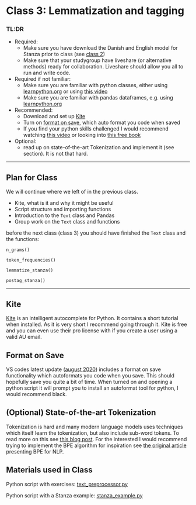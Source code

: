 # Class 3: Lemmatization and tagging


### TL:DR
 - Required:
   - Make sure you have download the Danish and English model for Stanza prior to class (see [class 2](classroom_materials/class_02/class_02.md))
   - Make sure that your studygroup have liveshare (or alternative methods) ready for collaboration. Liveshare should allow you all to run and write code.
 - Required if not familiar:
   - Make sure you are familiar with python classes, either using [learnpython.org](https://www.learnpython.org/en/Classes_and_Objects) or using [this video](https://www.youtube.com/watch?v=ZDa-Z5JzLYM)
   - Make sure you are familiar with pandas dataframes, e.g. using [learnpython.org](https://www.learnpython.org/en/Pandas_Basics)
 - Recommended: 
   - Download and set up [Kite](https://www.kite.com)
   - Turn on [format on save](https://code.visualstudio.com/updates/v1_49#_only-format-modified-text), which auto format you code when saved
   - If you find your python skills challenged I would recommend watching [this video](https://www.youtube.com/watch?v=rfscVS0vtbw) or looking into [this free book](https://automatetheboringstuff.com)
 - Optional:
   - read up on state-of-the-art Tokenization and implement it (see section). It is not that hard.

---
## Plan for Class
We will continue where we left of in the previous class.
  - Kite, what is it and why it might be useful
  - Script structure and importing functions
  - Introduction to the `Text` class and Pandas
  - Group work on the `Text` class and functions

before the next class (class 3) you should have finished the `Text` class and the functions:

`n_grams()`

`token_frequencies()`

`lemmatize_stanza()`

`postag_stanza()`


---

## Kite
[Kite](https://www.kite.com) is an intelligent autocomplete for Python. It contains a short tutorial when installed. As it is very short I recommend going through it. Kite is free and you can even use their pro license with if you create a user using a valid AU email.


## Format on Save
VS codes latest update ([august 2020](https://code.visualstudio.com/updates/v1_49#_only-format-modified-text)) includes a format on save functionality which autoformats you code when you save. This should hopefully save you quite a bit of time. When turned on and opening a python script it will prompt you to install an autoformat tool for python, I would recommend black.


## (Optional) State-of-the-art Tokenization
Tokenization is hard and many modern language models uses techniques which itself learn the tokenization, but also include sub-word tokens. To read more on this see [this blog post](https://blog.floydhub.com/tokenization-nlp/). For the interested I would recommend trying to implement the BPE algorithm for inspiration see [the original article](https://www.aclweb.org/anthology/P16-1162.pdf) presenting BPE for NLP.

## Materials used in Class
Python script with exercises: [text_preprocessor.py](https://github.com/auNLP/mdwikiNLP/blob/master/classroom_materials/class_02/text_processor.py)

Python script with a Stanza example: [stanza_example.py](https://github.com/auNLP/mdwikiNLP/blob/master/classroom_materials/class_02/stanza_example.py)


<!--
-->